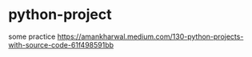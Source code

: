 # python-project
some practice
https://amankharwal.medium.com/130-python-projects-with-source-code-61f498591bb
